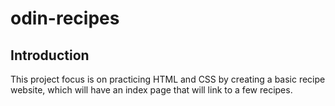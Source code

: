 # odin-recipes
## Introduction
This project focus is on practicing HTML and CSS by creating a basic recipe website, which will have an index page that will link to a few recipes.